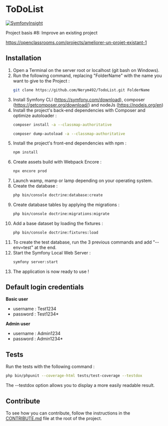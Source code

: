 ToDoList
========

[![SymfonyInsight](https://insight.symfony.com/projects/78677a1a-468e-4f38-8bc6-d6d847c50ec2/small.svg)](https://insight.symfony.com/projects/78677a1a-468e-4f38-8bc6-d6d847c50ec2)

Project basis #8: Improve an existing project

https://openclassrooms.com/projects/ameliorer-un-projet-existant-1

## Installation

1. Open a Terminal on the server root or localhost (git bash on Windows).
2. Run the following command, replacing "FolderName" with the name you want to give to the Project :
    ```sh
    git clone https://github.com/Nerym492/TodoList.git FolderName
    ```
3. Install Symfony CLI (https://symfony.com/download), composer (https://getcomposer.org/download/) and
    nodeJs (https://nodejs.org/en)
4. Install the project's back-end dependencies with Composer and optimize autoloader :
    ```sh
    composer install -a --classmap-authoritative
    ```
    ```sh
    composer dump-autoload -a --classmap-authoritative
    ```
5. Install the project's front-end dependencies with npm :
    ```sh
    npm install
    ```
6. Create assets build with Webpack Encore :
    ```sh
    npx encore prod
    ```
7. Launch wamp, mamp or lamp depending on your operating system.
8. Create the database :
    ```sh
    php bin/console doctrine:database:create
    ```
9. Create database tables by applying the migrations :
   ```sh
   php bin/console doctrine:migrations:migrate
   ```
10. Add a base dataset by loading the fixtures :
     ```sh
     php bin/console doctrine:fixtures:load
     ```
11. To create the test database, run the 3 previous commands and add "--env=test" at the end.
12. Start the Symfony Local Web Server :
    ```sh
    symfony server:start
    ```
13. The application is now ready to use !

## Default login credentials

__Basic user__
* username : Test1234
* password : Test1234*

__Admin user__
* username : Admin1234
* password : Admin1234*

## Tests

Run the tests with the following command :
```sh
php bin/phpunit --coverage-html tests/test-coverage --testdox
```
The --testdox option allows you to display a more easily readable result.

## Contribute

To see how you can contribute, follow the instructions in the 
[CONTRIBUTE.md](https://github.com/Nerym492/TodoList/blob/main/CONTRIBUTE.md) file at the root of the project.
